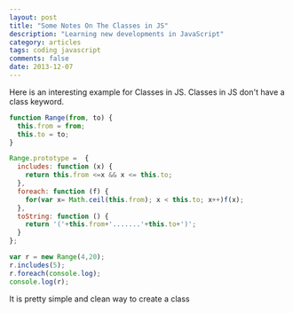 ```yaml
---
layout: post
title: "Some Notes On The Classes in JS"
description: "Learning new developments in JavaScript"
category: articles
tags: coding javascript
comments: false
date: 2013-12-07
---
```



Here is an interesting example for Classes in JS. Classes in JS don't have a class keyword.

```javascript
function Range(from, to) {
  this.from = from;
  this.to = to;
}

Range.prototype =  {
  includes: function (x) {
    return this.from <=x && x <= this.to;
  },
  foreach: function (f) {
    for(var x= Math.ceil(this.from); x < this.to; x++)f(x);
  },
  toString: function () {
    return '('+this.from+'.......'+this.to+')';
  }
};

var r = new Range(4,20);
r.includes(5);
r.foreach(console.log);
console.log(r);
```

It is pretty simple and clean way to create a class
